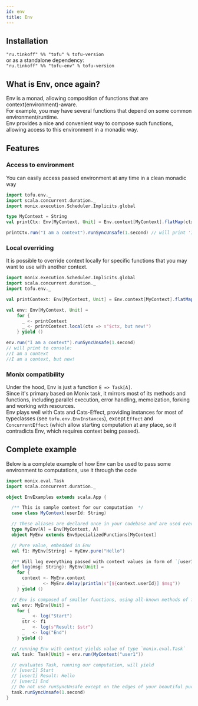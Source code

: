 ```yaml
---
id: env
title: Env
---
```


## Installation
`"ru.tinkoff" %% "tofu" % tofu-version`  
or as a standalone dependency:   
`"ru.tinkoff" %% "tofu-env" % tofu-version`  

## What is Env, once again?

Env is a monad, allowing composition of functions that are context(environment)-aware.  
For example, you may have several functions that depend on some common environment/runtime.  
Env provides a nice and convenient way to compose such functions, allowing access to this environment in a monadic way.

## Features  

### Access to environment
You can easily access passed environment at any time in a clean monadic way 
```scala
import tofu.env._
import scala.concurrent.duration._
import monix.execution.Scheduler.Implicits.global

type MyContext = String
val printCtx: Env[MyContext, Unit] = Env.context[MyContext].flatMap(ctx => Env.delay(println(ctx)))

printCtx.run("I am a context").runSyncUnsafe(1.second) // will print 'I am a context'"
```

### Local overriding  
It is possible to override context locally for specific functions that you may want to use with another context.
```scala
import monix.execution.Scheduler.Implicits.global
import scala.concurrent.duration._
import tofu.env._

val printContext: Env[MyContext, Unit] = Env.context[MyContext].flatMap(ctx => Env.delay(println(ctx)))

val env: Env[MyContext, Unit] =
    for {
      _ <- printContext
      _ <- printContext.local(ctx => s"$ctx, but new!")
    } yield ()

env.run("I am a context").runSyncUnsafe(1.second)
// will print to console:
//I am a context
//I am a context, but new!
```  

### Monix compatibility
Under the hood, Env is just a function `E => Task[A]`.   
Since it's primary based on Monix task, it mirrors most of its methods and functions, including parallel execution, error handling,
memoization, forking and working with resources.  
Env plays well with Cats and Cats-Effect, providing instances for most of typeclasses (see `tofu.env.EnvInstances`), 
except `Effect` and `ConcurrentEffect` (which allow starting computation at any place, so it contradicts Env, which requires context being passed).


## Complete example
Below is a complete example of how Env can be used to pass some environment to computations, use it through the code
```scala
import monix.eval.Task
import scala.concurrent.duration._

object EnvExamples extends scala.App {

  /** This is sample context for our computation  */
  case class MyContext(userId: String)

  // These aliases are declared once in your codebase and are used everywhere later
  type MyEnv[A] = Env[MyContext, A]
  object MyEnv extends EnvSpecializedFunctions[MyContext]

  // Pure value, embedded in Env
  val f1: MyEnv[String] = MyEnv.pure("Hello")

  /** Will log everything passed with context values in form of `[user1] myCoolMessage` */
  def log(msg: String): MyEnv[Unit] =
    for {
      context <- MyEnv.context
      _       <- MyEnv.delay(println(s"[${context.userId}] $msg"))
    } yield ()

  // Env is composed of smaller functions, using all-known methods of flatMap, map, for-comprehensions etc.
  val env: MyEnv[Unit] =
    for {
      _   <- log("Start")
      str <- f1
      _   <- log(s"Result: $str")
      _   <- log("End")
    } yield ()

  // running Env with context yields value of type `monix.eval.Task`
  val task: Task[Unit] = env.run(MyContext("user1"))

  // evaluates Task, running our computation, will yield
  // [user1] Start
  // [user1] Result: Hello
  // [user1] End
  // Do not use runSyncUnsafe except on the edges of your beautiful pure program
  task.runSyncUnsafe(1.second)
}

```